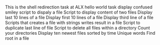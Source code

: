 This is the shell redirection task at ALX
hello world task
display confused smiley
script to dispaly a file
Script to display content of two files
Display last 10 lines of a file
Display first 10 lines of a file
Display third line of a file
Scripts that creates a file with strings
writes result in a file
Script to duplicate last line of file
Script to delete all files within a directory
Count your directories
Display ten newest files sorted by time
Unique words
Find root in a file
